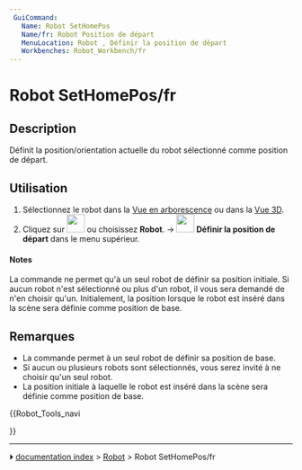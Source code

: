 ```yaml
---
 GuiCommand:
   Name: Robot SetHomePos
   Name/fr: Robot Position de départ
   MenuLocation: Robot , Définir la position de départ
   Workbenches: Robot_Workbench/fr
---
```


# Robot SetHomePos/fr

## Description

Définit la position/orientation actuelle du robot sélectionné comme position de départ.

## Utilisation

1.  Sélectionnez le robot dans la [Vue en arborescence](Tree_view/fr.md) ou dans la [Vue 3D](3D_view/fr.md).
2.  Cliquez sur <img alt="" src=images/Robot_SetHomePos.svg  style="width:32px;"> ou choisissez **Robot**. → **<img src="images/Robot_SetHomePos.svg" width=32px> Définir la position de départ** dans le menu supérieur.

#### Notes

La commande ne permet qu'à un seul robot de définir sa position initiale.
Si aucun robot n\'est sélectionné ou plus d\'un robot, il vous sera demandé de n\'en choisir qu\'un.
Initialement, la position lorsque le robot est inséré dans la scène sera définie comme position de base.

## Remarques

-   La commande permet à un seul robot de définir sa position de base.
-   Si aucun ou plusieurs robots sont sélectionnés, vous serez invité à ne choisir qu\'un seul robot.
-   La position initiale à laquelle le robot est inséré dans la scène sera définie comme position de base.





{{Robot_Tools_navi

}}



---
⏵ [documentation index](../README.md) > [Robot](Robot_Workbench.md) > Robot SetHomePos/fr
